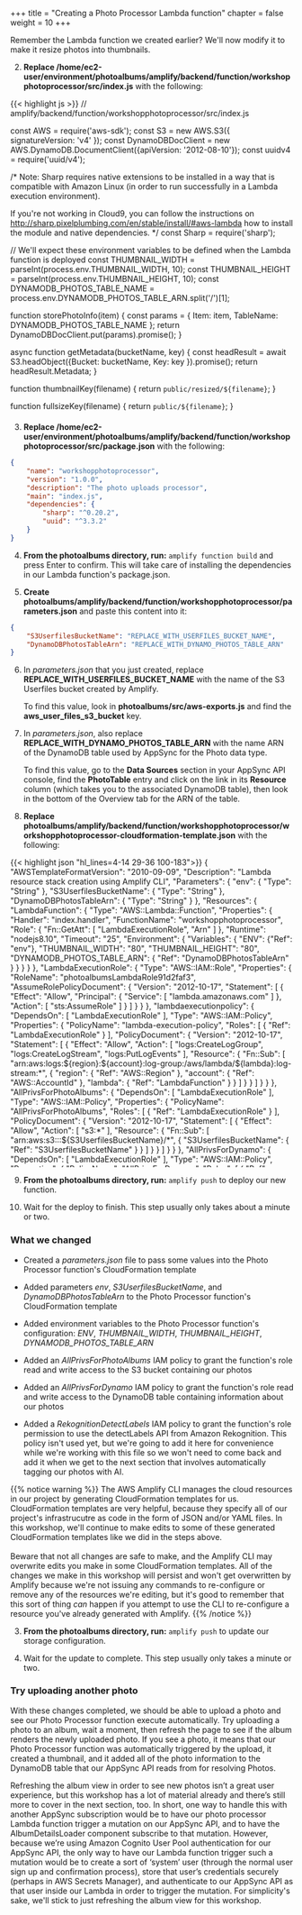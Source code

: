 +++
title = "Creating a Photo Processor Lambda function"
chapter = false
weight = 10
+++

Remember the Lambda function we created earlier? We'll now modify it to make it resize photos into thumbnails.

2. **Replace /home/ec2-user/environment/photoalbums/amplify/backend/function/workshopphotoprocessor/src/index.js** with the following:
<div style="height: 560px; overflow-y: scroll; margin: 0;">
{{< highlight js >}}
// amplify/backend/function/workshopphotoprocessor/src/index.js

const AWS = require('aws-sdk');
const S3 = new AWS.S3({ signatureVersion: 'v4' });
const DynamoDBDocClient = new AWS.DynamoDB.DocumentClient({apiVersion: '2012-08-10'});
const uuidv4 = require('uuid/v4');

/*
Note: Sharp requires native extensions to be installed in a way that is compatible
with Amazon Linux (in order to run successfully in a Lambda execution environment).

If you're not working in Cloud9, you can follow the instructions on http://sharp.pixelplumbing.com/en/stable/install/#aws-lambda how to install the module and native dependencies.
*/
const Sharp = require('sharp');

// We'll expect these environment variables to be defined when the Lambda function is deployed
const THUMBNAIL_WIDTH = parseInt(process.env.THUMBNAIL_WIDTH, 10);
const THUMBNAIL_HEIGHT = parseInt(process.env.THUMBNAIL_HEIGHT, 10);
const DYNAMODB_PHOTOS_TABLE_NAME = process.env.DYNAMODB_PHOTOS_TABLE_ARN.split('/')[1];

function storePhotoInfo(item) {
	const params = {
		Item: item,
		TableName: DYNAMODB_PHOTOS_TABLE_NAME
	};
	return DynamoDBDocClient.put(params).promise();
}

async function getMetadata(bucketName, key) {
	const headResult = await S3.headObject({Bucket: bucketName, Key: key }).promise();
	return headResult.Metadata;
}

function thumbnailKey(filename) {
	return `public/resized/${filename}`;
}

function fullsizeKey(filename) {
	return `public/${filename}`;
}

function makeThumbnail(photo) {
	return Sharp(photo).resize(THUMBNAIL_WIDTH, THUMBNAIL_HEIGHT).toBuffer();
}

async function resize(bucketName, key) {
	const originalPhoto = (await S3.getObject({ Bucket: bucketName, Key: key }).promise()).Body;
	const originalPhotoName = key.replace('uploads/', '');
	const originalPhotoDimensions = await Sharp(originalPhoto).metadata();

	const thumbnail = await makeThumbnail(originalPhoto);

	await Promise.all([
		S3.putObject({
			Body: thumbnail,
			Bucket: bucketName,
			Key: thumbnailKey(originalPhotoName),
		}).promise(),

		S3.copyObject({
			Bucket: bucketName,
			CopySource: bucketName + '/' + key,
			Key: fullsizeKey(originalPhotoName),
		}).promise(),
	]);

	await S3.deleteObject({
		Bucket: bucketName,
		Key: key
	}).promise();

	return {
		photoId: originalPhotoName,
		
		thumbnail: {
			key: thumbnailKey(originalPhotoName),
			width: THUMBNAIL_WIDTH,
			height: THUMBNAIL_HEIGHT
		},

		fullsize: {
			key: fullsizeKey(originalPhotoName),
			width: originalPhotoDimensions.width,
			height: originalPhotoDimensions.height
		}
	};
};

async function processRecord(record) {
	const bucketName = record.s3.bucket.name;
	const key = record.s3.object.key;
	
	if (key.indexOf('uploads') != 0) return;
	
	const metadata = await getMetadata(bucketName, key);
	const sizes = await resize(bucketName, key);    
	const id = uuidv4();
	const item = {
		id: id,
		owner: metadata.owner,
		photoAlbumId: metadata.albumid,
		bucket: bucketName,
		thumbnail: sizes.thumbnail,
		fullsize: sizes.fullsize,
		createdAt: new Date().getTime()
	}
	await storePhotoInfo(item);
}

exports.handler = async (event, context, callback) => {
	try {
		event.Records.forEach(processRecord);
		callback(null, { status: 'Photo Processed' });
	}
	catch (err) {
		console.error(err);
		callback(err);
	}
};
{{< /highlight >}}
</div>


3. **Replace /home/ec2-user/environment/photoalbums/amplify/backend/function/workshopphotoprocessor/src/package.json** with the following:
```json
{
	"name": "workshopphotoprocessor",
	"version": "1.0.0",
	"description": "The photo uploads processor",
	"main": "index.js",
	"dependencies": {
		"sharp": "^0.20.2",
		"uuid": "^3.3.2"
	}
}
```


4. **From the photoalbums directory, run:** `amplify function build` and press Enter to confirm. This will take care of installing the dependencies in our Lambda function's package.json.


5. **Create photoalbums/amplify/backend/function/workshopphotoprocessor/parameters.json** and paste this content into it:
```json
{
	"S3UserfilesBucketName": "REPLACE_WITH_USERFILES_BUCKET_NAME",
	"DynamoDBPhotosTableArn": "REPLACE_WITH_DYNAMO_PHOTOS_TABLE_ARN"
}
```

6. In *parameters.json* that you just created, replace **REPLACE_WITH_USERFILES_BUCKET_NAME** with the name of the S3 Userfiles bucket created by Amplify. 

	To find this value, look in **photoalbums/src/aws-exports.js** and find the **aws_user_files_s3_bucket** key.


7. In *parameters.json*, also replace **REPLACE_WITH_DYNAMO_PHOTOS_TABLE_ARN** with the name ARN of the DynamoDB table used by AppSync for the Photo data type.
   
	To find this value, go to the **Data Sources** section in your AppSync API console, find the **PhotoTable** entry and click on the link in its **Resource** column (which takes you to the associated DynamoDB table), then look in the bottom of the Overview tab for the ARN of the table.


8.  **Replace photoalbums/amplify/backend/function/workshopphotoprocessor/workshopphotoprocessor-cloudformation-template.json** with the following:
<div style="height: 550px; overflow-y: scroll;">
{{< highlight json "hl_lines=4-14 29-36 100-183">}}
{
	"AWSTemplateFormatVersion": "2010-09-09",
	"Description": "Lambda resource stack creation using Amplify CLI",
	"Parameters": {
		"env": {
            "Type": "String"
        },
		"S3UserfilesBucketName": {
			"Type": "String"
		},
		"DynamoDBPhotosTableArn": {
			"Type": "String"
		}
	},
	"Resources": {
		"LambdaFunction": {
			"Type": "AWS::Lambda::Function",
			"Properties": {
				"Handler": "index.handler",
				"FunctionName": "workshopphotoprocessor",
				"Role": {
					"Fn::GetAtt": [
						"LambdaExecutionRole",
						"Arn"
					]
				},
				"Runtime": "nodejs8.10",
				"Timeout": "25",
				"Environment": {
					"Variables": {
						"ENV": {"Ref": "env"},
						"THUMBNAIL_WIDTH": "80",
						"THUMBNAIL_HEIGHT": "80",
						"DYNAMODB_PHOTOS_TABLE_ARN": { "Ref": "DynamoDBPhotosTableArn" }
					}
				}
			}
		},
		"LambdaExecutionRole": {
			"Type": "AWS::IAM::Role",
			"Properties": {
				"RoleName": "photoalbumsLambdaRole91d2faf3",
				"AssumeRolePolicyDocument": {
					"Version": "2012-10-17",
					"Statement": [
						{
							"Effect": "Allow",
							"Principal": {
								"Service": [
									"lambda.amazonaws.com"
								]
							},
							"Action": [
								"sts:AssumeRole"
							]
						}
					]
				}
			}
		},
		"lambdaexecutionpolicy": {
			"DependsOn": [
				"LambdaExecutionRole"
			],
			"Type": "AWS::IAM::Policy",
			"Properties": {
				"PolicyName": "lambda-execution-policy",
				"Roles": [
					{
						"Ref": "LambdaExecutionRole"
					}
				],
				"PolicyDocument": {
					"Version": "2012-10-17",
					"Statement": [
						{
							"Effect": "Allow",
							"Action": [
								"logs:CreateLogGroup",
								"logs:CreateLogStream",
								"logs:PutLogEvents"
							],
							"Resource": {
								"Fn::Sub": [
									"arn:aws:logs:${region}:${account}:log-group:/aws/lambda/${lambda}:log-stream:*",
									{
										"region": {
											"Ref": "AWS::Region"
										},
										"account": {
											"Ref": "AWS::AccountId"
										},
										"lambda": {
											"Ref": "LambdaFunction"
										}
									}
								]
							}
						}
					]
				}
			}
		},
		"AllPrivsForPhotoAlbums": {
			"DependsOn": [
				"LambdaExecutionRole"
			],
			"Type": "AWS::IAM::Policy",
			"Properties": {
				"PolicyName": "AllPrivsForPhotoAlbums",
				"Roles": [
					{
						"Ref": "LambdaExecutionRole"
					}
				],
				"PolicyDocument": {
					"Version": "2012-10-17",
					"Statement": [
						{
							"Effect": "Allow",
							"Action": [
								"s3:*"
							],
							"Resource": {
								"Fn::Sub": [
									"arn:aws:s3:::${S3UserfilesBucketName}/*",
									{
										"S3UserfilesBucketName": {
											"Ref": "S3UserfilesBucketName"
										}
									}
								]
							}
						}
					]
				}
			}
		},
		"AllPrivsForDynamo": {
			"DependsOn": [
				"LambdaExecutionRole"
			],
			"Type": "AWS::IAM::Policy",
			"Properties": {
				"PolicyName": "AllPrivsForDynamo",
				"Roles": [
					{
						"Ref": "LambdaExecutionRole"
					}
				],
				"PolicyDocument": {
					"Version": "2012-10-17",
					"Statement": [
						{
							"Effect": "Allow",
							"Action": [
								"dynamodb:*"
							],
							"Resource": {
								"Ref": "DynamoDBPhotosTableArn"
							}
						}
					]
				}
			}
		},
		"RekognitionDetectLabels": {
			"DependsOn": [ "LambdaExecutionRole" ],
			"Type": "AWS::IAM::Policy",
			"Properties": {
				"PolicyName": "RekognitionDetectLabels",
				"Roles": [ { "Ref": "LambdaExecutionRole" } ],
				"PolicyDocument": {
					"Version": "2012-10-17",
					"Statement": [
						{
							"Effect": "Allow",
							"Action": [
								"rekognition:detectLabels"
							],
							"Resource": "*"
						}
					]
				}
			}
		}		
	},
	"Outputs": {
		"Name": {
			"Value": {
				"Ref": "LambdaFunction"
			}
		},
		"Arn": {
			"Value": {
				"Fn::GetAtt": [
					"LambdaFunction",
					"Arn"
				]
			}
		},
		"Region": {
			"Value": {
				"Ref": "AWS::Region"
			}
		},
		"LambdaExecutionRole": {
			"Value": {
				"Ref": "LambdaExecutionRole"
			}
		}
	}
}
{{< /highlight >}}
</div>

9. **From the photoalbums directory, run:** `amplify push` to deploy our new function.

10. Wait for the deploy to finish. This step usually only takes about a minute or two.

### What we changed
- Created a *parameters.json* file to pass some values into the Photo Processor function's CloudFormation template

- Added parameters *env*, *S3UserfilesBucketName*, and *DynamoDBPhotosTableArn* to the Photo Processor function's CloudFormation template

- Added environment variables to the Photo Processor function's configuration: *ENV*, *THUMBNAIL_WIDTH*, *THUMBNAIL_HEIGHT*, *DYNAMODB_PHOTOS_TABLE_ARN*

- Added an *AllPrivsForPhotoAlbums* IAM policy to grant the function's role read and write access to the S3 bucket containing our photos

- Added an *AllPrivsForDynamo* IAM policy to grant the function's role read and write access to the DynamoDB table containing information about our photos

- Added a *RekognitionDetectLabels* IAM policy to grant the function's role permission to use the detectLabels API from Amazon Rekognition. This policy isn't used yet, but we're going to add it here for convenience while we're working with this file so we won't need to come back and add it when we get to the next section that involves automatically tagging our photos with AI.

{{% notice warning %}}
The AWS Amplify CLI manages the cloud resources in our project by generating CloudFormation templates for us. CloudFormation templates are very helpful, because they specify all of our project's infrastrucutre as code in the form of JSON and/or YAML files. In this workshop, we'll continue to make edits to some of these generated CloudFormation templates like we did in the steps above. 
<br/> <br/>
Beware that not all changes are safe to make, and the Amplify CLI may overwrite edits you make in some CloudFormation templates. All of the changes we make in this workshop will persist and won't get overwritten by Amplify because we're not issuing any commands to re-configure or remove any of the resources we're editing, but it's good to remember that this sort of thing _can_ happen if you attempt to use the CLI to re-configure a resource you've already generated with Amplify.
{{% /notice %}}

3. **From the photoalbums directory, run:** `amplify push` to update our storage configuration. 

4. Wait for the update to complete. This step usually only takes a minute or two.

### Try uploading another photo

With these changes completed, we should be able to upload a photo and see our Photo Processor function execute automatically. Try uploading a photo to an album, wait a moment, then refresh the page to see if the album renders the newly uploaded photo. If you see a photo, it means that our Photo Processor function was automatically triggered by the upload, it created a thumbnail, and it added all of the photo information to the DynamoDB table that our AppSync API reads from for resolving Photos. 

Refreshing the album view in order to see new photos isn’t a great user experience, but this workshop has a lot of material already and there’s still more to cover in the next section, too. In short, one way to handle this with another AppSync subscription would be to have our photo processor Lambda function trigger a mutation on our AppSync API, and to have the AlbumDetailsLoader component subscribe to that mutation. However, because we’re using Amazon Cognito User Pool authentication for our AppSync API, the only way to have our Lambda function trigger such a mutation would be to create a sort of ‘system’ user (through the normal user sign up and confirmation process), store that user’s credentials securely (perhaps in AWS Secrets Manager), and authenticate to our AppSync API as that user inside our Lambda in order to trigger the mutation. For simplicity's sake, we'll stick to just refreshing the album view for this workshop.